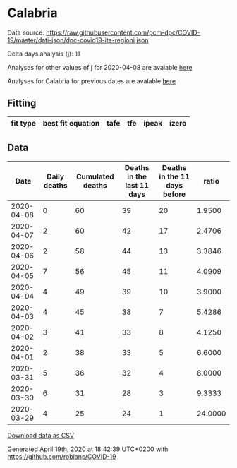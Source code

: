 # Calabria

Data source: https://raw.githubusercontent.com/pcm-dpc/COVID-19/master/dati-json/dpc-covid19-ita-regioni.json

Delta days analysis (j): 11

Analyses for other values of j for 2020-04-08 are avalable [here](../2020-04-08/README.md)

Analyses for Calabria for previous dates are avalable [here](../README.md)

## Fitting 
|fit type|best fit equation|tafe|tfe|ipeak|izero|
|-------|-----|--------|------|---|---|

## Data
|Date|Daily deaths|Cumulated deaths|Deaths in the last 11 days|Deaths in the 11 days before|ratio|
|----|----------|-----------|-------|--------------------|-----|
|2020-04-08|0|60|39|20|1.9500|
|2020-04-07|2|60|42|17|2.4706|
|2020-04-06|2|58|44|13|3.3846|
|2020-04-05|7|56|45|11|4.0909|
|2020-04-04|4|49|39|10|3.9000|
|2020-04-03|4|45|38|7|5.4286|
|2020-04-02|3|41|33|8|4.1250|
|2020-04-01|2|38|33|5|6.6000|
|2020-03-31|5|36|32|4|8.0000|
|2020-03-30|6|31|28|3|9.3333|
|2020-03-29|4|25|24|1|24.0000|

[Download data as CSV](COVID-19_calabria_j11_2020-04-08.csv)

Generated April 19th, 2020 at 18:42:39 UTC+0200 with https://github.com/robianc/COVID-19
